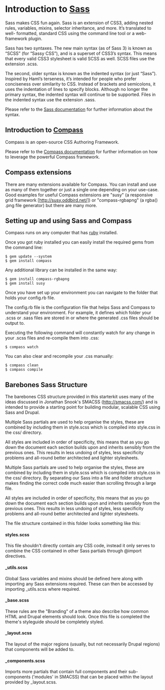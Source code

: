 # Introduction to [Sass](http://sass-lang.com/)
Sass makes CSS fun again. Sass is an extension of CSS3, adding nested rules,
variables, mixins, selector inheritance, and more. It’s translated to well-
formatted, standard CSS using the command line tool or a web-framework plugin.

Sass has two syntaxes. The new main syntax (as of Sass 3) is known as “SCSS”
(for “Sassy CSS”), and is a superset of CSS3’s syntax. This means that every
valid CSS3 stylesheet is valid SCSS as well. SCSS files use the extension .scss.

The second, older syntax is known as the indented syntax (or just “Sass”).
Inspired by Haml’s terseness, it’s intended for people who prefer conciseness
over similarity to CSS. Instead of brackets and semicolons, it uses the
indentation of lines to specify blocks. Although no longer the primary syntax,
the indented syntax will continue to be supported. Files in the indented syntax
use the extension .sass.

Please refer to the [Sass documentation](http://sass-lang.com/docs.html) for
further information about the syntax.

## Introduction to [Compass](http://compass-style.org/)
Compass is an open-source CSS Authoring Framework.

Please refer to the [Compass documentation](http://compass-style.org/reference)
for further information on how to leverage the powerful Compass framework.

## Compass extensions
There are many extensions available for Compass. You can install and use as many
of them together or just a single one depending on your use-case. Good examples
for useful Compass extensions are "susy" (a responsive grid framework
[http://susy.oddbird.net/]) or "compass-rgbapng" (a rgba() .png file generator)
but there are many more.

## Setting up and using Sass and Compass
Compass runs on any computer that has
[ruby](http://www.ruby-lang.org/en/downloads) installed.

Once you got ruby installed you can easily install the required gems from the
command line:
```
$ gem update --system
$ gem install compass
```

Any additional library can be installed in the same way:
```
$ gem install compass-rgbapng
$ gem install susy
```

Once you have set up your environment you can navigate to the folder that holds
your config.rb file.

The config.rb file is the configuration file that helps Sass and Compass to
understand your environment. For example, it defines which folder your .scss
or .sass files are stored in or where the generated .css files should be output
to.

Executing the following command will constantly watch for any change in your
.scss files and re-compile them into .css:
```
$ compass watch
```

You can also clear and recompile your .css manually:
```
$ compass clean
$ compass compile
```

## Barebones Sass Structure
The barebones CSS structure provided in this starterkit uses many of the ideas
discussed in Jonathan Snook's SMACSS (http://smacss.com/) and is intended to
provide a starting point for building modular, scalable CSS using Sass and
Drupal.

Multiple Sass partials are used to help organise the styles, these are combined
by including them in style.scss which is compiled into style.css in the css/
directory.

All styles are included in order of specificity, this means that as you go down
the document each section builds upon and inherits sensibly from the previous
ones. This results in less undoing of styles, less specificity problems and
all-round better architected and lighter stylesheets.

Multiple Sass partials are used to help organise the styles, these are combined
by including them in style.scss which is compiled into style.css in the css/
directory. By separating our Sass into a file and folder structure makes finding
the correct code much easier than scrolling through a large file.

All styles are included in order of specificity, this means that as you go
down the document each section builds upon and inherits sensibly from the
previous ones. This results in less undoing of styles, less specificity
problems and all-round better architected and lighter stylesheets.

The file structure contained in this folder looks something like this:

#### styles.scss
This file shouldn't directly contain any CSS code, instead
it only serves to combine the CSS contained in other Sass partials
through @import directives.

#### _utils.scss
Global Sass variables and mixins should be defined here along with
importing any Sass extensions required. These can then be accessed by
importing _utils.scss where required.

#### _base.scss
These rules are the "Branding" of a theme also describe how common HTML
and Drupal elements should look. Once this file is completed the
theme's styleguide should be completely styled.

#### _layout.scss
The layout of the major regions (usually, but not necessarily Drupal
regions) that components will be added to.

#### _components.scss
Imports more partials that contain full components and their
sub-components ('modules' in SMACSS) that can be placed within the
layout provided by _layout.scss.
